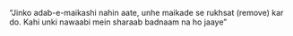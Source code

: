 “Jinko adab-e-maikashi nahin aate, unhe maikade se rukhsat (remove) kar do. Kahi unki nawaabi mein sharaab badnaam na ho jaaye”